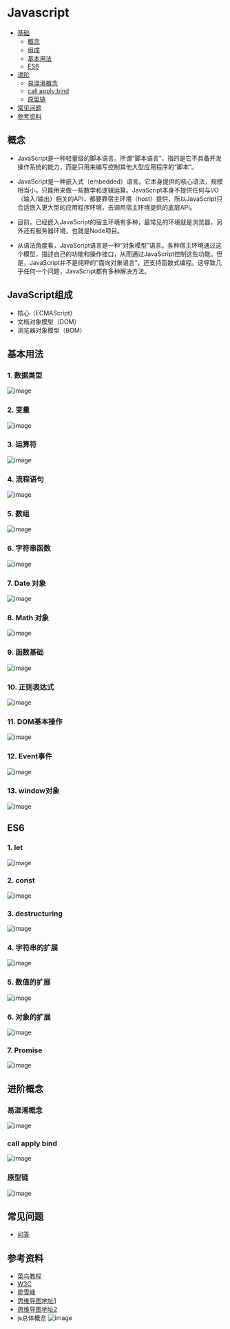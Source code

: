 # Javascript
* [基础](#基础)
    - [概念](#概念)
    - [组成](#组成)
    - [基本用法](#基本用法)
    - [ES6](#ES6)
* [进阶](#进阶)
    - [易混淆概念](#易混淆概念)
    - [call apply bind](#call-apply-bind)
    - [原型链](#原型链)
* [常见问题](#常见问题)
* [参考资料](#参考资料)  

## 概念

- JavaScript是一种轻量级的脚本语言。所谓“脚本语言”，指的是它不具备开发操作系统的能力，而是只用来编写控制其他大型应用程序的“脚本”。

- JavaScript是一种嵌入式（embedded）语言。它本身提供的核心语法，规模相当小，只能用来做一些数学和逻辑运算。JavaScript本身不提供任何与I/O（输入/输出）相关的API，都要靠宿主环境（host）提供，所以JavaScript只合适嵌入更大型的应用程序环境，去调用宿主环境提供的底层API。

- 目前，已经嵌入JavaScript的宿主环境有多种，最常见的环境就是浏览器，另外还有服务器环境，也就是Node项目。

- 从语法角度看，JavaScript语言是一种“对象模型”语言。各种宿主环境通过这个模型，描述自己的功能和操作接口，从而通过JavaScript控制这些功能。但是，JavaScript并不是纯粹的“面向对象语言”，还支持函数式编程。这导致几乎任何一个问题，JavaScript都有多种解决方法。

## JavaScript组成
- 核心（ECMAScript）
- 文档对象模型（DOM）
- 浏览器对象模型（BOM）

## 基本用法
### 1. 数据类型
![image](./img/数据类型.png)
### 2. 变量
![image](./img/变量.png)
### 3. 运算符
![image](./img/运算符.png)
### 4. 流程语句
![image](./img/流程语句.png)
### 5. 数组
![image](./img/数组.png)
### 6. 字符串函数
![image](./img/字符串函数.png)
### 7. Date 对象
![image](./img/Date对象.png)
### 8. Math 对象
![image](./img/Math对象.png)
### 9. 函数基础
![image](./img/函数基础.png)
### 10. 正则表达式
![image](./img/正则表达式.png)
### 11. DOM基本操作
![image](./img/DOM基本操作.png)
### 12. Event事件
![image](./img/Event事件.png)
### 13. window对象
![image](./img/window对象.png)

## ES6

### 1. let
![image](./img/let.png)
### 2. const
![image](./img/const.png)
### 3. destructuring
![image](./img/变量的结构赋值.png)
### 4. 字符串的扩展
![image](./img/字符串的扩展.png)
### 5. 数值的扩展
![image](./img/数值的扩展.png)
### 6. 对象的扩展
![image](./img/对象的扩展.png)
### 7. Promise
![image](./img/promise.png)
## 进阶概念

### 易混淆概念
![image](./img/进阶概念.png)
### call apply bind
![image](./img/call_apply_bind.png)
### 原型链
![image](./img/原型链.png)


## 常见问题
- [问答](https://blog.csdn.net/swallowblank/article/details/90703030?utm_medium=distribute.pc_relevant.none-task-blog-baidujs_title-6&spm=1001.2101.3001.4242)

## 参考资料
- [菜鸟教程](https://www.runoob.com/js/js-tutorial.html)
- [W3C](https://www.w3cschool.cn/javascript/)
- [廖雪峰](https://www.liaoxuefeng.com/wiki/1022910821149312)
- [思维导图地址1](https://blog.csdn.net/robin_star_/article/details/78719658)
- [思维导图地址2](https://blog.csdn.net/a790012863/article/details/80145393?utm_medium=distribute.pc_relevant.none-task-blog-BlogCommendFromBaidu-7.control&dist_request_id=5e01f07d-e6d7-4e53-8ba7-ab18e405c4ce&depth_1-utm_source=distribute.pc_relevant.none-task-blog-BlogCommendFromBaidu-7.control)
- js总体概览
![image](./img/All.png)